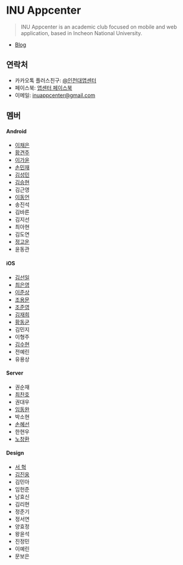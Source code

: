 # INU Appcenter

> INU Appcenter is an academic club focused on mobile and web application, based in Incheon National University.

- [Blog](https://inu-appcenter.github.io/)

## 연락처

- 카카오톡 플러스친구: [@인천대앱센터](https://pf.kakao.com/_xgxaSLd)
- 페이스북: [앱센터 페이스북](https://www.facebook.com/INUAppCenter)
- 이메일: inuappcenter@gmail.com

## 멤버

#### Android

- [이채은](https://github.com/chaeeun)
- [황견주](https://github.com/Kyun-J)
- [이가윤](https://github.com/Gayoon)
- [손민재](https://github.com/bungabear)
- [김성민](https://github.com/pinokio531)
- [김승현](https://github.com/coee)
- 김근영
- [이동언](https://github.com/ide127)
- 송진석
- 김바른
- 김지선
- 최아현
- 김도연
- [정고운](https://github.com/GowoonJ)
- 윤동관

#### iOS

- [김선일](https://github.com/Seonift)
- [최은영](https://github.com/emily7485)
- [이준상](https://github.com/zunzunzun)
- [조용문](https://github.com/choymoon)
- [조준영](https://github.com/chojunyng)
- [김재희](https://github.com/jaehui327)
- [황동균](https://github.com/dongdong97)
- 김민지
- 이형주
- [김수현](https://github.com/suhyun9921)
- 전예린
- 유용상

#### Server

- 권순재
- [최찬호](https://github.com/ftilrftilr12)
- 권대우
- [임동완](https://github.com/doukong)
- 박소현
- [손혜선](https://github.com/SonHyeSeon)
- 한현우
- [노창환](https://github.com/nohchanghwan)

#### Design

- [서 혁](https://github.com/spemer)
- [김진웅](https://github.com/Woongdesign)
- 김민아
- 임헌준
- 남효신
- 김리현
- 정준기
- 정서연
- 양효정
- 왕윤석
- 진정민
- 이예린
- 문보은
